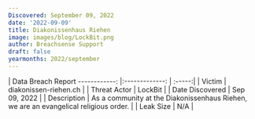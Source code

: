 ```yaml
---
Discovered: September 09, 2022
date: '2022-09-09'
title: Diakonissenhaus Riehen
image: images/blog/LockBit.png
author: Breachsense Support
draft: false
yearmonths: 2022/september
---
```



| Data Breach Report
------------:     |:-------------:    | :-----:|
| Victim      | diakonissen-riehen.ch      | 
| Threat Actor      | LockBit      | 
| Date Discovered      | Sep 09, 2022      | 
| Description      |  As a community at the Diakonissenhaus Riehen, we are an evangelical religious order.     | 
| Leak Size      | N/A      | 

